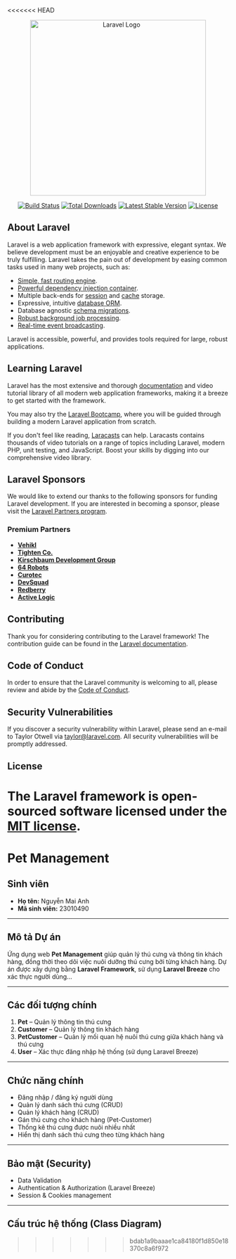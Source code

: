 <<<<<<< HEAD
<p align="center"><a href="https://laravel.com" target="_blank"><img src="https://raw.githubusercontent.com/laravel/art/master/logo-lockup/5%20SVG/2%20CMYK/1%20Full%20Color/laravel-logolockup-cmyk-red.svg" width="400" alt="Laravel Logo"></a></p>

<p align="center">
<a href="https://github.com/laravel/framework/actions"><img src="https://github.com/laravel/framework/workflows/tests/badge.svg" alt="Build Status"></a>
<a href="https://packagist.org/packages/laravel/framework"><img src="https://img.shields.io/packagist/dt/laravel/framework" alt="Total Downloads"></a>
<a href="https://packagist.org/packages/laravel/framework"><img src="https://img.shields.io/packagist/v/laravel/framework" alt="Latest Stable Version"></a>
<a href="https://packagist.org/packages/laravel/framework"><img src="https://img.shields.io/packagist/l/laravel/framework" alt="License"></a>
</p>

## About Laravel

Laravel is a web application framework with expressive, elegant syntax. We believe development must be an enjoyable and creative experience to be truly fulfilling. Laravel takes the pain out of development by easing common tasks used in many web projects, such as:

- [Simple, fast routing engine](https://laravel.com/docs/routing).
- [Powerful dependency injection container](https://laravel.com/docs/container).
- Multiple back-ends for [session](https://laravel.com/docs/session) and [cache](https://laravel.com/docs/cache) storage.
- Expressive, intuitive [database ORM](https://laravel.com/docs/eloquent).
- Database agnostic [schema migrations](https://laravel.com/docs/migrations).
- [Robust background job processing](https://laravel.com/docs/queues).
- [Real-time event broadcasting](https://laravel.com/docs/broadcasting).

Laravel is accessible, powerful, and provides tools required for large, robust applications.

## Learning Laravel

Laravel has the most extensive and thorough [documentation](https://laravel.com/docs) and video tutorial library of all modern web application frameworks, making it a breeze to get started with the framework.

You may also try the [Laravel Bootcamp](https://bootcamp.laravel.com), where you will be guided through building a modern Laravel application from scratch.

If you don't feel like reading, [Laracasts](https://laracasts.com) can help. Laracasts contains thousands of video tutorials on a range of topics including Laravel, modern PHP, unit testing, and JavaScript. Boost your skills by digging into our comprehensive video library.

## Laravel Sponsors

We would like to extend our thanks to the following sponsors for funding Laravel development. If you are interested in becoming a sponsor, please visit the [Laravel Partners program](https://partners.laravel.com).

### Premium Partners

- **[Vehikl](https://vehikl.com)**
- **[Tighten Co.](https://tighten.co)**
- **[Kirschbaum Development Group](https://kirschbaumdevelopment.com)**
- **[64 Robots](https://64robots.com)**
- **[Curotec](https://www.curotec.com/services/technologies/laravel)**
- **[DevSquad](https://devsquad.com/hire-laravel-developers)**
- **[Redberry](https://redberry.international/laravel-development)**
- **[Active Logic](https://activelogic.com)**

## Contributing

Thank you for considering contributing to the Laravel framework! The contribution guide can be found in the [Laravel documentation](https://laravel.com/docs/contributions).

## Code of Conduct

In order to ensure that the Laravel community is welcoming to all, please review and abide by the [Code of Conduct](https://laravel.com/docs/contributions#code-of-conduct).

## Security Vulnerabilities

If you discover a security vulnerability within Laravel, please send an e-mail to Taylor Otwell via [taylor@laravel.com](mailto:taylor@laravel.com). All security vulnerabilities will be promptly addressed.

## License

The Laravel framework is open-sourced software licensed under the [MIT license](https://opensource.org/licenses/MIT).
=======
#  Pet Management

## Sinh viên
- **Họ tên:** Nguyễn Mai Anh  
- **Mã sinh viên:** 23010490  

---

## Mô tả Dự án
Ứng dụng web **Pet Management** giúp quản lý thú cưng và thông tin khách hàng, đồng thời theo dõi việc nuôi dưỡng thú cưng bởi từng khách hàng. Dự án được xây dựng bằng **Laravel Framework**, sử dụng **Laravel Breeze** cho xác thực người dùng...

---

## Các đối tượng chính
1. **Pet** – Quản lý thông tin thú cưng
2. **Customer** – Quản lý thông tin khách hàng
3. **PetCustomer** – Quản lý mối quan hệ nuôi thú cưng giữa khách hàng và thú cưng
4. **User** – Xác thực đăng nhập hệ thống (sử dụng Laravel Breeze)

---

## Chức năng chính
- Đăng nhập / đăng ký người dùng
- Quản lý danh sách thú cưng (CRUD)
- Quản lý khách hàng (CRUD)
- Gán thú cưng cho khách hàng (Pet-Customer)
- Thống kê thú cưng được nuôi nhiều nhất
- Hiển thị danh sách thú cưng theo từng khách hàng

---

## Bảo mật (Security)
- Data Validation  
- Authentication & Authorization (Laravel Breeze)  
- Session & Cookies management  

---

## Cấu trúc hệ thống (Class Diagram)
>>>>>>> bdab1a9baaae1ca84180f1d850e18370c8a6f972
